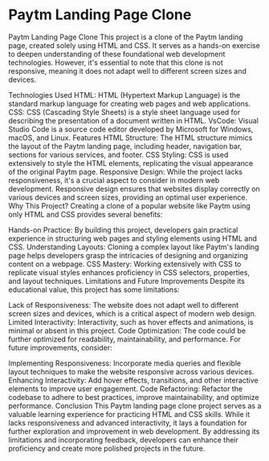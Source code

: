 # Paytm Landing Page Clone

Paytm Landing Page Clone
This project is a clone of the Paytm landing page, created solely using HTML and CSS. It serves as a hands-on exercise to deepen understanding of these foundational web development technologies. However, it's essential to note that this clone is not responsive, meaning it does not adapt well to different screen sizes and devices.

Technologies Used
HTML: HTML (Hypertext Markup Language) is the standard markup language for creating web pages and web applications.
CSS: CSS (Cascading Style Sheets) is a style sheet language used for describing the presentation of a document written in HTML.
VsCode: Visual Studio Code is a source code editor developed by Microsoft for Windows, macOS, and Linux.
Features
HTML Structure: The HTML structure mimics the layout of the Paytm landing page, including header, navigation bar, sections for various services, and footer.
CSS Styling: CSS is used extensively to style the HTML elements, replicating the visual appearance of the original Paytm page.
Responsive Design: While the project lacks responsiveness, it's a crucial aspect to consider in modern web development. Responsive design ensures that websites display correctly on various devices and screen sizes, providing an optimal user experience.
Why This Project?
Creating a clone of a popular website like Paytm using only HTML and CSS provides several benefits:

Hands-on Practice: By building this project, developers gain practical experience in structuring web pages and styling elements using HTML and CSS.
Understanding Layouts: Cloning a complex layout like Paytm's landing page helps developers grasp the intricacies of designing and organizing content on a webpage.
CSS Mastery: Working extensively with CSS to replicate visual styles enhances proficiency in CSS selectors, properties, and layout techniques.
Limitations and Future Improvements
Despite its educational value, this project has some limitations:

Lack of Responsiveness: The website does not adapt well to different screen sizes and devices, which is a critical aspect of modern web design.
Limited Interactivity: Interactivity, such as hover effects and animations, is minimal or absent in this project.
Code Optimization: The code could be further optimized for readability, maintainability, and performance.
For future improvements, consider:

Implementing Responsiveness: Incorporate media queries and flexible layout techniques to make the website responsive across various devices.
Enhancing Interactivity: Add hover effects, transitions, and other interactive elements to improve user engagement.
Code Refactoring: Refactor the codebase to adhere to best practices, improve maintainability, and optimize performance.
Conclusion
This Paytm landing page clone project serves as a valuable learning experience for practicing HTML and CSS skills. While it lacks responsiveness and advanced interactivity, it lays a foundation for further exploration and improvement in web development. By addressing its limitations and incorporating feedback, developers can enhance their proficiency and create more polished projects in the future.
